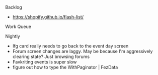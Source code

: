 Backlog
* https://shopify.github.io/flash-list/

Work Queue

Nightly
* lfg card really needs to go back to the event day screen
* Forum screen changes are laggy. May be because I'm aggressively clearing state? Just browsing forums
* Favkriting events is super slow
* figure out how to type the WithPaginator | FezData
